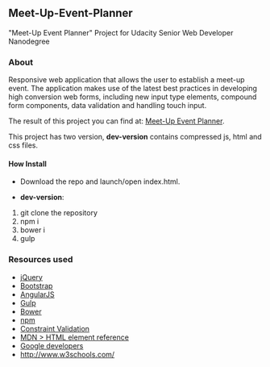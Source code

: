 ## Meet-Up-Event-Planner
"Meet-Up Event Planner" Project for Udacity Senior Web Developer Nanodegree

### About
Responsive web application that allows the user to establish a meet-up event. The application makes use of the latest best practices in developing high conversion web forms, including new input type elements, compound form components, data validation and handling touch input. 

The result of this project you can find at: [Meet-Up Event Planner](http://webbdev.github.io/Meet-Up-Event-Planner/).

This project has two version, **dev-version** contains compressed js, html and css files.

#### How Install
* Download the repo and launch/open index.html.

* **dev-version**:
1.  git clone the repository
2.  npm i
3.  bower i
4.  gulp

### Resources used
* [jQuery](http://jquery.com/)
* [Bootstrap](http://getbootstrap.com/)
* [AngularJS](https://angularjs.org/)
* [Gulp](http://gulpjs.com/)
* [Bower](http://bower.io/)
* [npm](https://www.npmjs.com/)
* [Constraint Validation](http://www.html5rocks.com/en/tutorials/forms/constraintvalidation/)
* [MDN > HTML element reference](https://developer.mozilla.org/en-US/docs/Web/HTML/Element)
* [Google developers](https://developers.google.com/web/fundamentals/design-and-ui/input/?hl=en)
* http://www.w3schools.com/

